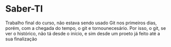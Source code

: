 # Saber-TI

Trabalho final do curso, não estava sendo usado Git nos primeiros dias, porém, com a chegada do tempo, o git e tornounecesário. Por isso, o git, se ver o histórico, não tá desde o início, e sim desde um proeto já feito até a sua finalização 

